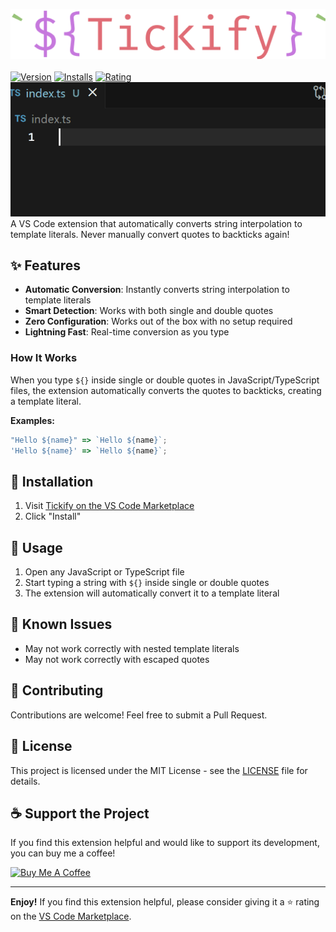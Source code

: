 ![Tickify Logo](assets/icon.png)
\
\
[![Version](https://img.shields.io/visual-studio-marketplace/v/RNDev.tickify.svg)](https://marketplace.visualstudio.com/items?itemName=RNDev.tickify)
[![Installs](https://img.shields.io/visual-studio-marketplace/i/RNDev.tickify.svg)](https://marketplace.visualstudio.com/items?itemName=RNDev.tickify)
[![Rating](https://img.shields.io/visual-studio-marketplace/r/RNDev.tickify.svg)](https://marketplace.visualstudio.com/items?itemName=RNDev.tickify)
![Extension in Action](assets/animation.gif)\
A VS Code extension that automatically converts string interpolation to template literals. Never manually convert quotes to backticks again!

## ✨ Features

- **Automatic Conversion**: Instantly converts string interpolation to template literals
- **Smart Detection**: Works with both single and double quotes
- **Zero Configuration**: Works out of the box with no setup required
- **Lightning Fast**: Real-time conversion as you type

### How It Works

When you type `${}` inside single or double quotes in JavaScript/TypeScript files, the extension automatically converts the quotes to backticks, creating a template literal.

**Examples:**

```javascript
"Hello ${name}" => `Hello ${name}`;
'Hello ${name}' => `Hello ${name}`;
```

## 🚀 Installation

1. Visit [Tickify on the VS Code Marketplace](https://marketplace.visualstudio.com/items?itemName=RNDev.tickify)
2. Click "Install"

## 🎯 Usage

1. Open any JavaScript or TypeScript file
2. Start typing a string with `${}` inside single or double quotes
3. The extension will automatically convert it to a template literal

## 🐛 Known Issues

- May not work correctly with nested template literals
- May not work correctly with escaped quotes

## 🤝 Contributing

Contributions are welcome! Feel free to submit a Pull Request.

## 📜 License

This project is licensed under the MIT License - see the [LICENSE](LICENSE) file for details.

## ☕ Support the Project

If you find this extension helpful and would like to support its development, you can buy me a coffee!

[![Buy Me A Coffee](https://www.buymeacoffee.com/assets/img/custom_images/orange_img.png)](https://www.buymeacoffee.com/RNDev)

---

**Enjoy!** If you find this extension helpful, please consider giving it a ⭐️ rating on the [VS Code Marketplace](https://marketplace.visualstudio.com/items?itemName=RNDev.tickify).
